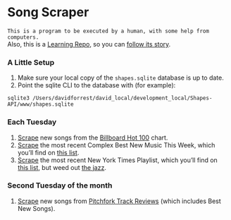 # Song Scraper

`This is a program to be executed by a human, with some help from computers.`  
Also, this is a [Learning Repo](https://github.com/davidforrest/A-Learning-Repo), so you can [follow its story](https://github.com/davidforrest/devJournal/blob/main/2020-05-03-2-resuscitating-the-chart-scrapers.md).


### A Little Setup
1. Make sure your local copy of the `shapes.sqlite` database is up to date.
1. Point the sqlite CLI to the database with (for example):
```
sqlite3 /Users/davidforrest/david_local/development_local/Shapes-API/www/shapes.sqlite
```


### Each Tuesday

1. [Scrape](https://github.com/davidforrest/Song-Scraper/blob/master/billboard.js) new songs from the [Billboard Hot 100](https://www.billboard.com/charts/hot-100) chart.
1. [Scrape](https://github.com/davidforrest/Song-Scraper/blob/master/complex.js) the most recent Complex Best New Music This Week, which you’ll find on [this list](https://www.complex.com/music/cat/lists).
1. [Scrape]() the most recent New York Times Playlist, which you’ll find on [this list](https://www.nytimes.com/column/playlist), but weed out [the jazz](https://github.com/davidforrest/Song-Scraper/blob/master/steps/2020-05-12-1-new-music-tuesday.md#the-new-york-times-playlist).


### Second Tuesday of the month

1. [Scrape](https://github.com/davidforrest/Song-Scraper/blob/master/pitchfork.js) new songs from [Pitchfork Track Reviews](https://pitchfork.com/reviews/tracks/) (which includes Best New Songs).

